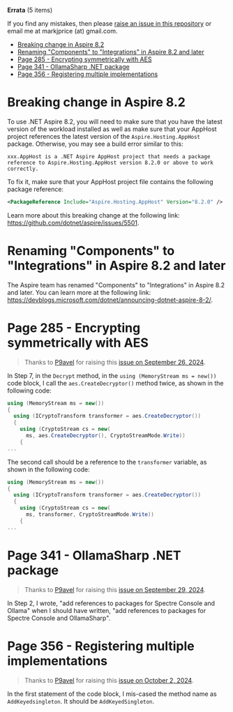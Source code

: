 **Errata** (5 items)

If you find any mistakes, then please [raise an issue in this repository](https://github.com/markjprice/tools-skills-net8/issues) or email me at markjprice (at) gmail.com.

- [Breaking change in Aspire 8.2](#breaking-change-in-aspire-82)
- [Renaming "Components" to "Integrations" in Aspire 8.2 and later](#renaming-components-to-integrations-in-aspire-82-and-later)
- [Page 285 - Encrypting symmetrically with AES](#page-285---encrypting-symmetrically-with-aes)
- [Page 341 - OllamaSharp .NET package](#page-341---ollamasharp-net-package)
- [Page 356 - Registering multiple implementations](#page-356---registering-multiple-implementations)

# Breaking change in Aspire 8.2

To use .NET Aspire 8.2, you will need to make sure that you have the latest version of the workload installed as well as make sure that your AppHost project references the latest version of the `Aspire.Hosting.AppHost` package. Otherwise, you may see a build error similar to this:
```
xxx.AppHost is a .NET Aspire AppHost project that needs a package reference to Aspire.Hosting.AppHost version 8.2.0 or above to work correctly.
```

To fix it, make sure that your AppHost project file contains the following package reference:
```xml
<PackageReference Include="Aspire.Hosting.AppHost" Version="8.2.0" />
```

Learn more about this breaking change at the following link: https://github.com/dotnet/aspire/issues/5501.

# Renaming "Components" to "Integrations" in Aspire 8.2 and later

The Aspire team has renamed "Components" to "Integrations" in Aspire 8.2 and later. You can learn more at the following link: https://devblogs.microsoft.com/dotnet/announcing-dotnet-aspire-8-2/.

# Page 285 - Encrypting symmetrically with AES

> Thanks to [P9avel](https://github.com/P9avel) for raising this [issue on September 26, 2024](https://github.com/markjprice/tools-skills-net8/issues/6).

In Step 7, in the `Decrypt` method, in the `using (MemoryStream ms = new())` code block, I call the `aes.CreateDecryptor()` method twice, as shown in the following code:
```cs
using (MemoryStream ms = new())
{
  using (ICryptoTransform transformer = aes.CreateDecryptor())
  {
    using (CryptoStream cs = new(
      ms, aes.CreateDecryptor(), CryptoStreamMode.Write))
    {
...
```

The second call should be a reference to the `transformer` variable, as shown in the following code:
```cs
using (MemoryStream ms = new())
{
  using (ICryptoTransform transformer = aes.CreateDecryptor())
  {
    using (CryptoStream cs = new(
      ms, transformer, CryptoStreamMode.Write))
    {
...
```

# Page 341 - OllamaSharp .NET package

> Thanks to [P9avel](https://github.com/P9avel) for raising this [issue on September 29, 2024](https://github.com/markjprice/tools-skills-net8/issues/8).

In Step 2, I wrote, "add references to packages for Spectre Console and Ollama" when I should have written, "add references to packages for Spectre Console and OllamaSharp". 

# Page 356 - Registering multiple implementations

> Thanks to [P9avel](https://github.com/P9avel) for raising this [issue on October 2, 2024](https://github.com/markjprice/tools-skills-net8/issues/10).

In the first statement of the code block, I mis-cased the method name as `AddKeyedsingleton`. It should be `AddKeyedSingleton`.

